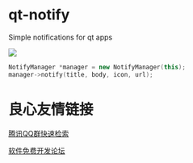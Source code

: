 # qt-notify
Simple notifications for qt apps

![](./img/screeshot.png)

```c++
NotifyManager *manager = new NotifyManager(this);
manager->notify(title, body, icon, url);
```


 # 良心友情链接

[腾讯QQ群快速检索](http://u.720life.cn/s/8cf73f7c)

[软件免费开发论坛](http://u.720life.cn/s/bbb01dc0)